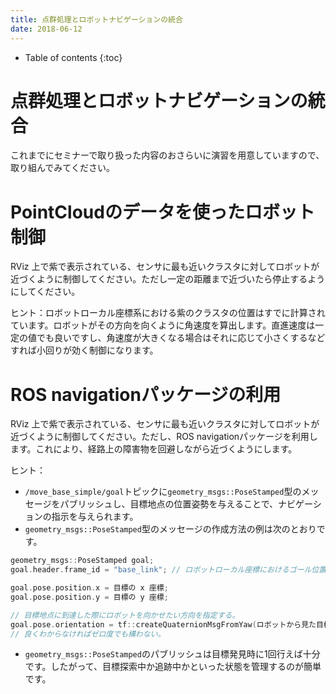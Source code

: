 ```yaml
---
title: 点群処理とロボットナビゲーションの統合
date: 2018-06-12
---
```


- Table of contents
{:toc}

# 点群処理とロボットナビゲーションの統合

これまでにセミナーで取り扱った内容のおさらいに演習を用意していますので、取り組んでみてください。

# PointCloudのデータを使ったロボット制御
RViz 上で紫で表示されている、センサに最も近いクラスタに対してロボットが近づくように制御してください。ただし一定の距離まで近づいたら停止するようにしてください。

ヒント：ロボットローカル座標系における紫のクラスタの位置はすでに計算されています。ロボットがその方向を向くように角速度を算出します。直進速度は一定の値でも良いですし、角速度が大きくなる場合はそれに応じて小さくするなどすれば小回りが効く制御になります。

# ROS navigationパッケージの利用
RViz 上で紫で表示されている、センサに最も近いクラスタに対してロボットが近づくように制御してください。ただし、ROS navigationパッケージを利用します。これにより、経路上の障害物を回避しながら近づくようにします。

ヒント：
- `/move_base_simple/goal`トピックに`geometry_msgs::PoseStamped`型のメッセージをパブリッシュし、目標地点の位置姿勢を与えることで、ナビゲーションの指示を与えられます。
- `geometry_msgs::PoseStamped`型のメッセージの作成方法の例は次のとおりです。

```c++
geometry_msgs::PoseStamped goal;
goal.header.frame_id = "base_link"; // ロボットローカル座標におけるゴール位置を指定したい場合のコード。

goal.pose.position.x = 目標の x 座標; 
goal.pose.position.y = 目標の y 座標;

// 目標地点に到達した際にロボットを向かせたい方向を指定する。
goal.pose.orientation = tf::createQuaternionMsgFromYaw(ロボットから見た目標の方向をラジアンで指定); 
// 良くわからなければゼロ度でも構わない。
```

- `geometry_msgs::PoseStamped`のパブリッシュは目標発見時に1回行えば十分です。したがって、目標探索中か追跡中かといった状態を管理するのが簡単です。
